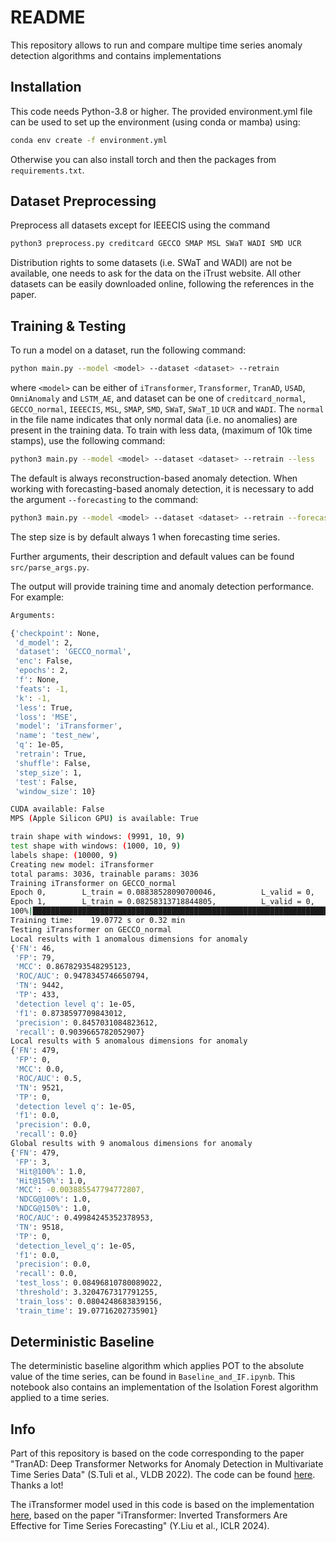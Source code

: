 
# README

This repository allows to run and compare multipe time series anomaly detection algorithms and contains implementations

## Installation
This code needs Python-3.8 or higher.
The provided environment.yml file can be used to set up the environment (using conda or mamba) using:
```bash
conda env create -f environment.yml
```
Otherwise you can also install torch and then the packages from `requirements.txt`.

## Dataset Preprocessing
Preprocess all datasets except for IEEECIS using the command
```bash
python3 preprocess.py creditcard GECCO SMAP MSL SWaT WADI SMD UCR 
```
Distribution rights to some datasets (i.e. SWaT and WADI) are not be available, one needs to ask for the data on the iTrust website. All other datasets can be easily downloaded online, following the references in the paper.


## Training & Testing
To run a model on a dataset, run the following command:
```bash
python main.py --model <model> --dataset <dataset> --retrain
```
where `<model>` can be either of `iTransformer`, `Transformer`, `TranAD`, `USAD`, `OmniAnomaly` and `LSTM_AE`, and dataset can be one of `creditcard_normal`, `GECCO_normal`, `IEEECIS`, `MSL`, `SMAP`, `SMD`, `SWaT`, `SWaT_1D` `UCR` and `WADI`.
The `normal` in the file name indicates that only normal data (i.e. no anomalies) are present in the training data.
To train with less data, (maximum of 10k time stamps), use the following command:
```bash
python3 main.py --model <model> --dataset <dataset> --retrain --less
```

The default is always reconstruction-based anomaly detection.
When working with forecasting-based anomaly detection, it is necessary to add the argument `--forecasting` to the command:
```bash
python3 main.py --model <model> --dataset <dataset> --retrain --forecasting
```
The step size is by default always 1 when forecasting time series.

Further arguments, their description and default values can be found  `src/parse_args.py`.

The output will provide training time and anomaly detection performance. For example:
```bash
Arguments:

{'checkpoint': None,
 'd_model': 2,
 'dataset': 'GECCO_normal',
 'enc': False,
 'epochs': 2,
 'f': None,
 'feats': -1,
 'k': -1,
 'less': True,
 'loss': 'MSE',
 'model': 'iTransformer',
 'name': 'test_new',
 'q': 1e-05,
 'retrain': True,
 'shuffle': False,
 'step_size': 1,
 'test': False,
 'window_size': 10}

CUDA available: False
MPS (Apple Silicon GPU) is available: True 

train shape with windows: (9991, 10, 9)
test shape with windows: (1000, 10, 9)
labels shape: (10000, 9)
Creating new model: iTransformer
total params: 3036, trainable params: 3036
Training iTransformer on GECCO_normal
Epoch 0,        L_train = 0.08838528090700046,          L_valid = 0,    LR = 0.0001                                             
Epoch 1,        L_train = 0.08258313718844805,          L_valid = 0,    LR = 0.0001                                             
100%|█████████████████████████████████████████████████████████████████████████████████████████████| 2/2 [00:19<00:00,  9.52s/it]
Training time:    19.0772 s or 0.32 min 
Testing iTransformer on GECCO_normal
Local results with 1 anomalous dimensions for anomaly
{'FN': 46,
 'FP': 79,
 'MCC': 0.8678293548295123,
 'ROC/AUC': 0.9478345746650794,
 'TN': 9442,
 'TP': 433,
 'detection level q': 1e-05,
 'f1': 0.8738597709843012,
 'precision': 0.8457031084823612,
 'recall': 0.9039665782052907}
Local results with 5 anomalous dimensions for anomaly
{'FN': 479,
 'FP': 0,
 'MCC': 0.0,
 'ROC/AUC': 0.5,
 'TN': 9521,
 'TP': 0,
 'detection level q': 1e-05,
 'f1': 0.0,
 'precision': 0.0,
 'recall': 0.0}
Global results with 9 anomalous dimensions for anomaly
{'FN': 479,
 'FP': 3,
 'Hit@100%': 1.0,
 'Hit@150%': 1.0,
 'MCC': -0.003885547794772807,
 'NDCG@100%': 1.0,
 'NDCG@150%': 1.0,
 'ROC/AUC': 0.49984245352378953,
 'TN': 9518,
 'TP': 0,
 'detection_level_q': 1e-05,
 'f1': 0.0,
 'precision': 0.0,
 'recall': 0.0,
 'test_loss': 0.08496810780089022,
 'threshold': 3.3204767317791255,
 'train_loss': 0.0804248683839156,
 'train_time': 19.07716202735901}
```

## Deterministic Baseline
The deterministic baseline algorithm which applies POT to the absolute value of the time series, can be found in `Baseline_and_IF.ipynb`. 
This notebook also contains an implementation of the Isolation Forest algorithm applied to a time series.


## Info
Part of this repository is based on the code corresponding to the paper "TranAD: Deep Transformer Networks for Anomaly Detection in Multivariate Time Series Data" (S.Tuli et al., VLDB 2022). The code can be found [here](https://github.com/imperial-qore/TranAD). Thanks a lot!

The iTransformer model used in this code is based on the implementation [here](https://github.com/thuml/iTransformer), based on the paper "iTransformer: Inverted Transformers Are Effective for Time Series Forecasting" (Y.Liu et al., ICLR 2024).
